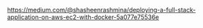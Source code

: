 https://medium.com/@shasheenrashmina/deploying-a-full-stack-application-on-aws-ec2-with-docker-5a077e75536e

